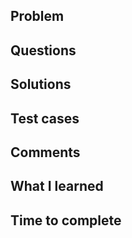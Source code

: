 ## Problem


## Questions


## Solutions

## Test cases

## Comments


## What I learned


## Time to complete
